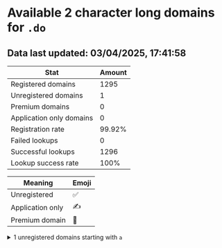 # Available 2 character long domains for `.do`

## Data last updated: 03/04/2025, 17:41:58

|Stat|Amount|
|--|--|
|Registered domains|1295|
|Unregistered domains|1|
|Premium domains|0|
|Application only domains|0|
|Registration rate|99.92%|
|Failed lookups|0|
|Successful lookups|1296|
|Lookup success rate|100%|


|Meaning|Emoji|
|--|--|
|Unregistered|:white_check_mark:|
|Application only|:writing_hand:|
|Premium domain|:gem:|

<details>
<summary>1 unregistered domains starting with <bold><code>a</code></bold></summary>

|Type|Domain|
|--|--|
|:white_check_mark:|`ac.do`|
</details>